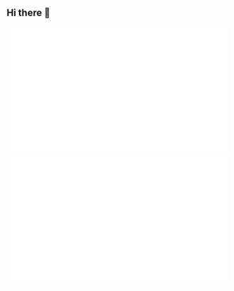 ## Hi there 👋

![Languages](https://github.com/McComas-Developer/github-stats/blob/master/generated/languages.svg)
![Github Stats](https://github.com/McComas-Developer/github-stats/blob/master/generated/overview.svg)

<!--
**McComas-Developer/McComas-Developer** is a ✨ _special_ ✨ repository because its `README.md` (this file) appears on your GitHub profile.

Here are some ideas to get you started:

- 🔭 I’m currently working on ...
- 🌱 I’m currently learning ...
- 👯 I’m looking to collaborate on ...
- 🤔 I’m looking for help with ...
- 💬 Ask me about ...
- 📫 How to reach me: ...
- 😄 Pronouns: ...
- ⚡ Fun fact: ...
-->
